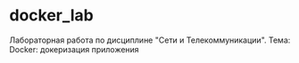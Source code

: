 # docker_lab
Лабораторная работа по  дисциплине "Сети и Телекоммуникации". Тема: Docker: докеризация приложения

